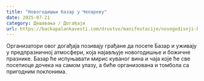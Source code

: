 ```yaml
---
title: "Новогодишњи базар у Челареву"
date: 2025-07-21
category: Дешавања / Догађаји
url: https://backapalankavesti.com/drustvo/manifestacije/novogodisnji-bazar-u-celarevu/
---
```


Организатори овог догађаја позивају грађане да посете Базар и уживају у предпразничној атмосфери, која најављује новогодишње и божичне празнике. Базар ће испуњавати мирис куваног вина и чаја које ће све посетиоце дочека на самом улазу, а биће организована и томбола са пригодним поклонима.
